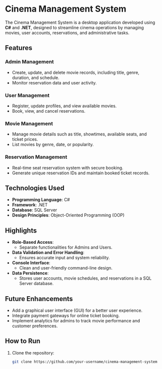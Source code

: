 # Cinema Management System  

The Cinema Management System is a desktop application developed using **C#** and **.NET**, designed to streamline cinema operations by managing movies, user accounts, reservations, and administrative tasks.  

## Features  

### Admin Management  
- Create, update, and delete movie records, including title, genre, duration, and schedule.  
- Monitor reservation data and user activity.  

### User Management  
- Register, update profiles, and view available movies.  
- Book, view, and cancel reservations.  

### Movie Management  
- Manage movie details such as title, showtimes, available seats, and ticket prices.  
- List movies by genre, date, or popularity.  

### Reservation Management  
- Real-time seat reservation system with secure booking.  
- Generate unique reservation IDs and maintain booked ticket records.  

## Technologies Used  
- **Programming Language**: C#  
- **Framework**: .NET  
- **Database**: SQL Server  
- **Design Principles**: Object-Oriented Programming (OOP)  

## Highlights  
- **Role-Based Access**:  
  - Separate functionalities for Admins and Users.  
- **Data Validation and Error Handling**:  
  - Ensures accurate input and system reliability.  
- **Console Interface**:  
  - Clean and user-friendly command-line design.  
- **Data Persistence**:  
  - Stores user accounts, movie schedules, and reservations in a SQL Server database.  

## Future Enhancements  
- Add a graphical user interface (GUI) for a better user experience.  
- Integrate payment gateways for online ticket booking.  
- Implement analytics for admins to track movie performance and customer preferences.  

## How to Run  

1. Clone the repository:  
   ```bash
   git clone https://github.com/your-username/cinema-management-system.git
